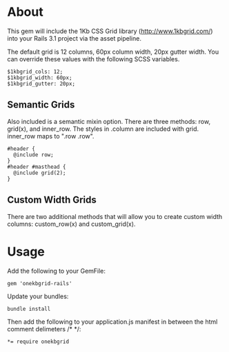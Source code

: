 About
=====
This gem will include the 1Kb CSS Grid library (http://www.1kbgrid.com/) into your Rails 3.1 project via the asset pipeline.

The default grid is 12 columns, 60px column width, 20px gutter width. You can override these values with the following SCSS variables.

    $1kbgrid_cols: 12;
    $1kbgrid_width: 60px;
    $1kbgrid_gutter: 20px;

Semantic Grids
--------------  
Also included is a semantic mixin option. There are three methods: row, grid(x), and inner\_row. The styles in .column are included with grid. inner_row maps to ".row .row".

    #header {
      @include row;
    }
    #header #masthead {
      @include grid(2);
    }

Custom Width Grids
------------------
There are two additional methods that will allow you to create custom width columns: custom\_row(x) and custom\_grid(x).

Usage
=====
Add the following to your GemFile:

    gem 'onekbgrid-rails'

Update your bundles:

    bundle install

Then add the following to your application.js manifest in between the html comment delimeters /* */:

    *= require onekbgrid
